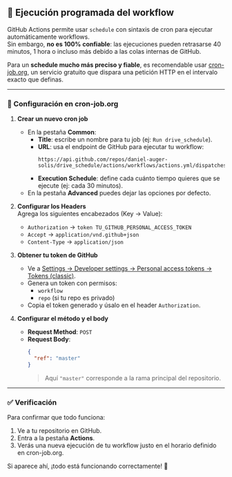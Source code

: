 ## 🚀 Ejecución programada del workflow

GitHub Actions permite usar `schedule` con sintaxis de cron para ejecutar automáticamente workflows.  
Sin embargo, **no es 100% confiable**: las ejecuciones pueden retrasarse 40 minutos, 1 hora o incluso más debido a las colas internas de GitHub.  

Para un **schedule mucho más preciso y fiable**, es recomendable usar [cron-job.org](https://cron-job.org), un servicio gratuito que dispara una petición HTTP en el intervalo exacto que definas.  

---

### 🔧 Configuración en cron-job.org

1. **Crear un nuevo cron job**  
   - En la pestaña **Common**:
     - **Title**: escribe un nombre para tu job (ej: `Run drive_schedule`).
     - **URL**: usa el endpoint de GitHub para ejecutar tu workflow:  
       ```
       https://api.github.com/repos/daniel-auger-solis/drive_schedule/actions/workflows/actions.yml/dispatches
       ```
     - **Execution Schedule**: define cada cuánto tiempo quieres que se ejecute (ej: cada 30 minutos).  
   - En la pestaña **Advanced** puedes dejar las opciones por defecto.

2. **Configurar los Headers**  
   Agrega los siguientes encabezados (Key → Value):  
   - `Authorization` → `token TU_GITHUB_PERSONAL_ACCESS_TOKEN`  
   - `Accept` → `application/vnd.github+json`  
   - `Content-Type` → `application/json`

3. **Obtener tu token de GitHub**  
   - Ve a [Settings → Developer settings → Personal access tokens → Tokens (classic)](https://github.com/settings/tokens).  
   - Genera un token con permisos:
     - `workflow`
     - `repo` (si tu repo es privado)  
   - Copia el token generado y úsalo en el header `Authorization`.

4. **Configurar el método y el body**  
   - **Request Method**: `POST`  
   - **Request Body**:  
     ```json
     {
       "ref": "master"
     }
     ```
     > Aquí `"master"` corresponde a la rama principal del repositorio.

---

### ✅ Verificación

Para confirmar que todo funciona:  
1. Ve a tu repositorio en GitHub.  
2. Entra a la pestaña **Actions**.  
3. Verás una nueva ejecución de tu workflow justo en el horario definido en cron-job.org.  

Si aparece ahí, ¡todo está funcionando correctamente! 🎉
